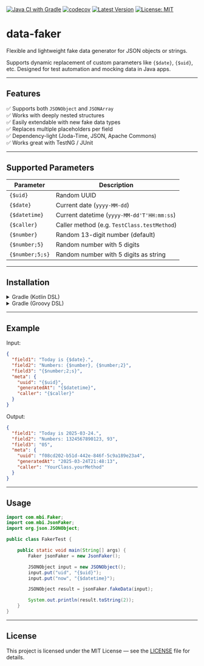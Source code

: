 [![Java CI with Gradle](https://github.com/mbi88/data-faker/actions/workflows/gradle.yml/badge.svg)](https://github.com/mbi88/data-faker/actions/workflows/gradle.yml)
[![codecov](https://codecov.io/gh/mbi88/data-faker/branch/master/graph/badge.svg)](https://codecov.io/gh/mbi88/data-faker)
[![Latest Version](https://img.shields.io/github/v/tag/mbi88/data-faker?label=version)](https://github.com/mbi88/data-faker/releases)
[![License: MIT](https://img.shields.io/badge/License-MIT-yellow.svg)](LICENSE)


# data-faker

Flexible and lightweight fake data generator for JSON objects or strings.

Supports dynamic replacement of custom parameters like `{$date}`, `{$uid}`, etc. Designed for test automation and mocking data in Java apps.

---

## Features

✅ Supports both `JSONObject` and `JSONArray`  
✅ Works with deeply nested structures  
✅ Easily extendable with new fake data types  
✅ Replaces multiple placeholders per field  
✅ Dependency-light (Joda-Time, JSON, Apache Commons)  
✅ Works great with TestNG / JUnit

---

## Supported Parameters

| Parameter          | Description                                             |
|--------------------|---------------------------------------------------------|
| `{$uid}`           | Random UUID                                             |
| `{$date}`          | Current date (`yyyy-MM-dd`)                             |
| `{$datetime}`      | Current datetime (`yyyy-MM-dd'T'HH:mm:ss`)              |
| `{$caller}`        | Caller method (e.g. `TestClass.testMethod`)             |
| `{$number}`        | Random 13-digit number (default)                        |
| `{$number;5}`      | Random number with 5 digits                             |
| `{$number;5;s}`    | Random number with 5 digits as string                   |

---

## Installation

<details>
<summary>Gradle (Kotlin DSL)</summary>

```kotlin
repositories {
    maven { url = uri("https://jitpack.io") }
}

dependencies {
    implementation("com.github.mbi88:data-faker:master-SNAPSHOT")
}
```

</details>

<details>
<summary>Gradle (Groovy DSL)</summary>

```groovy
repositories {
    maven { url 'https://jitpack.io' }
}

dependencies {
    implementation 'com.github.mbi88:data-faker:master-SNAPSHOT'
}
```

</details>

---

## Example

Input:

```json
{
  "field1": "Today is {$date}.",
  "field2": "Numbers: {$number}, {$number;2}",
  "field3": "{$number;2;s}",
  "meta": {
    "uuid": "{$uid}",
    "generatedAt": "{$datetime}",
    "caller": "{$caller}"
  }
}
```

Output:

```json
{
  "field1": "Today is 2025-03-24.",
  "field2": "Numbers: 1324567890123, 93",
  "field3": "05",
  "meta": {
    "uuid": "f08cd202-b51d-442e-846f-5c9a189e23a4",
    "generatedAt": "2025-03-24T21:48:13",
    "caller": "YourClass.yourMethod"
  }
}
```

---

## Usage

```java
import com.mbi.Faker;
import com.mbi.JsonFaker;
import org.json.JSONObject;

public class FakerTest {

    public static void main(String[] args) {
        Faker jsonFaker = new JsonFaker();

        JSONObject input = new JSONObject();
        input.put("uid", "{$uid}");
        input.put("now", "{$datetime}");

        JSONObject result = jsonFaker.fakeData(input);

        System.out.println(result.toString(2));
    }
}
```

---

## License

This project is licensed under the MIT License — see the [LICENSE](LICENSE) file for details.